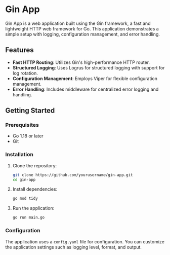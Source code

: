 # Gin App

Gin App is a web application built using the Gin framework, a fast and lightweight HTTP web framework for Go. This application demonstrates a simple setup with logging, configuration management, and error handling.

## Features

- **Fast HTTP Routing**: Utilizes Gin's high-performance HTTP router.
- **Structured Logging**: Uses Logrus for structured logging with support for log rotation.
- **Configuration Management**: Employs Viper for flexible configuration management.
- **Error Handling**: Includes middleware for centralized error logging and handling.

## Getting Started

### Prerequisites

- Go 1.18 or later
- Git

### Installation

1. Clone the repository:

   ```bash
   git clone https://github.com/yourusername/gin-app.git
   cd gin-app
   ```

2. Install dependencies:

   ```bash
   go mod tidy
   ```

3. Run the application:

   ```bash
   go run main.go
   ```

### Configuration

The application uses a `config.yaml` file for configuration. You can customize the application settings such as logging level, format, and output.

